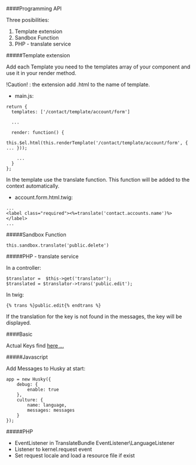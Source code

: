 ####Programming API

Three posibilities:

1. Template extension
2. Sandbox Function
3. PHP - translate service

#####Template extension

Add each Template you need to the templates array of your component and use it in your render method.

!Caution! : the extension add .html to the name of template.

* main.js:
```
return {
  templates: ['/contact/template/account/form']
  
  ...
  
  render: function() {
    this.$el.html(this.renderTemplate('/contact/template/account/form', { ... }));
    
    ...
  }
};
```


In the template use the translate function. This function will be added to the context automatically.

* account.form.html.twig:

```
...
<label class="required"><%=translate('contact.accounts.name')%></label>
...                
```

#####Sandbox Function

```
this.sandbox.translate('public.delete')
```

#####PHP - translate service

In a controller:
```
$translator =  $this->get('translator');
$translated = $translator->trans('public.edit');
```

In twig:
```
{% trans %}public.edit{% endtrans %}
```

If the translation for the key is not found in the messages, the key will be displayed.

####Basic

Actual Keys find [here ...](https://github.com/massiveart/sulu-docs/blob/master/detail-specification/100-basic/DET-101-Translation-Keys.md)

#####Javascript

Add Messages to Husky at start:

```
app = new Husky({
    debug: {
        enable: true
    },
    culture: {
        name: language,
        messages: messages
    }
});
```

#####PHP

* EventListener in TranslateBundle EventListener\LanguageListener
* Listener to kernel.request event
* Set request locale and load a resource file if exist
